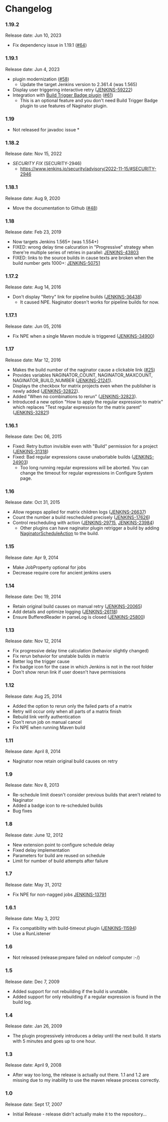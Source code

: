 # Changelog

### 1.19.2

Release date: Jun 10, 2023

* Fix dependency issue in 1.19.1 ([#64](https://github.com/jenkinsci/naginator-plugin/pull/64))

### 1.19.1

Release date: Jun 4, 2023

* plugin modernization ([#58](https://github.com/jenkinsci/naginator-plugin/pull/58))
    * Update the target Jenkins version to 2.361.4 (was 1.565)
* Display user triggering interactive retry ([JENKINS-59222](https://issues.jenkins.io/browse/JENKINS-59222))
* Integration with [Build Trigger Badge plugin](https://plugins.jenkins.io/buildtriggerbadge/) ([#61](https://github.com/jenkinsci/naginator-plugin/pull/61))
    * This is an optional feature and you don't need Build Trigger Badge plugin to use features of Naginator plugin.


### 1.19

* Not released for javadoc issue *


### 1.18.2

Release date: Nov 15, 2022

* *SECURITY FIX* (SECURITY-2946)
    * https://www.jenkins.io/security/advisory/2022-11-15/#SECURITY-2946

### 1.18.1

Release date: Aug 9, 2020

* Move the documentation to Github
([#48](https://github.com/jenkinsci/naginator-plugin/pull/48))

### 1.18

Release date: Feb 23, 2019

-   Now targets Jenkins 1.565+ (was 1.554+)
-   FIXED: wrong delay time calcuration in "Progressive" strategy when
    there're multiple series of retries in parallel: [
    JENKINS-43803](https://issues.jenkins-ci.org/browse/JENKINS-43803)
-   FIXED: links to the source builds in cause texts are broken when the
    build number gets 1000+: [
    JENKINS-50751](https://issues.jenkins-ci.org/browse/JENKINS-50751)

### 1.17.2

Release date: Aug 14, 2016

-   Don't display "Retry" link for pipeline builds
    ([JENKINS-36438](https://issues.jenkins-ci.org/browse/JENKINS-36438))
    -   It caused NPE. Naginator doesn't works for pipeline builds for
        now.

### 1.17.1

Release date: Jun 05, 2016

-   Fix NPE when a single Maven module is triggered
    ([JENKINS-34900](https://issues.jenkins-ci.org/browse/JENKINS-34900))

### 1.17

Release date: Mar 12, 2016

-   Makes the build number of the naginator cause a clickable link
    ([\#25](https://github.com/jenkinsci/naginator-plugin/pull/25))
-   Provides variables NAGINATOR\_COUNT, NAGINATOR\_MAXCOUNT,
    NAGINATOR\_BUILD\_NUMBER
    ([JENKINS-21241](https://issues.jenkins-ci.org/browse/JENKINS-21241)).
-   Displays the checkbox for matrix projects even when the publisher is
    newly added
    ([JENKINS-32822](https://issues.jenkins-ci.org/browse/JENKINS-32822)).
-   Added "When no combinations to rerun"
    ([JENKINS-32823](https://issues.jenkins-ci.org/browse/JENKINS-32823)).
-   Introduced a new option "How to apply the regular expression to
    matrix" which replaces "Test regular expression for the matrix
    parent"
    ([JENKINS-32821](https://issues.jenkins-ci.org/browse/JENKINS-32821))

### 1.16.1

Release date: Dec 06, 2015

-   Fixed: Retry button invisible even with "Build" permission for a
    project
    ([JENKINS-31318](https://issues.jenkins-ci.org/browse/JENKINS-31318))
-   Fixed: Bad regular expressions cause unabortable builds
    ([JENKINS-24903](https://issues.jenkins-ci.org/browse/JENKINS-24903))
    -   Too long running regular expressions will be aborted. You can
        change the timeout for regular expressions in Configure System
        page.

### 1.16

Release date: Oct 31, 2015

-   Allow regexps applied for matrix children logs
    ([JENKINS-26637](https://issues.jenkins-ci.org/browse/JENKINS-26637))
-   Count the number a build rescheduled precisely
    ([JENKINS-17626](https://issues.jenkins-ci.org/browse/JENKINS-17626))
-   Control rescheduling with action
    ([JENKINS-29715](https://issues.jenkins-ci.org/browse/JENKINS-29715),
    [JENKINS-23984](https://issues.jenkins-ci.org/browse/JENKINS-23984))
    -   Other plugins can have naginator plugin retrigger a build by
        adding
        [NaginatorScheduleAction](https://github.com/jenkinsci/naginator-plugin/blob/master/src/main/java/com/chikli/hudson/plugin/naginator/NaginatorScheduleAction.java)
        to the build.

### 1.15

Release date: Apr 9, 2014

-   Make JobProperty optional for jobs
-   Decrease require core for ancient jenkins users

### 1.14

Release date: Dec 19, 2014

-   Retain original build causes on manual retry
    ([JENKINS-20065](https://issues.jenkins-ci.org/browse/JENKINS-20065))
-   Add details and optimize logging
    ([JENKINS-26118](https://issues.jenkins-ci.org/browse/JENKINS-26118))
-   Ensure BufferedReader in parseLog is closed
    ([JENKINS-25800](https://issues.jenkins-ci.org/browse/JENKINS-25800))

### 1.13

Release date: Nov 12, 2014

-   Fix progressive delay time calculation (behavior slightly changed)
-   Fix rerun behavior for unstable builds in matrix
-   Better log the trigger cause
-   Fix badge icon for the case in which Jenkins is not in the root
    folder
-   Don't show rerun link if user doesn't have permissions

### 1.12

Release date: Aug 25, 2014

-   Added the option to rerun only the failed parts of a matrix
-   Retry will occur only when all parts of a matrix finish
-   Rebuild link verify authentication
-   Don't rerun job on manual cancel
-   Fix NPE when running Maven build

### 1.11

Release date: April 8, 2014

-   Naginator now retain original build causes on retry

### 1.9

Release date: Nov 8, 2013

-   Re-schedule limit doesn't consider previous builds that aren't
    related to Naginator
-   Added a badge icon to re-scheduled builds
-   Bug fixes

### 1.8

Release date: June 12, 2012

-   New extension point to configure schedule delay
-   Fixed delay implementation
-   Parameters for build are reused on schedule
-   Limit for number of build attempts after failure

### 1.7

Release date: May 31, 2012

-   Fix NPE for non-nagged jobs
    [JENKINS-13791](https://issues.jenkins-ci.org/browse/JENKINS-13791)

### 1.6.1

Release date: May 3, 2012

-   Fix compatibility with build-timeout plugin
    ([JENKINS-11594](https://issues.jenkins-ci.org/browse/JENKINS-11594))
-   Use a RunListener

### 1.6

-   Not released (release:prepare failed on ndeloof computer :-/)

### 1.5

Release date: Dec 7, 2009

-   Added support for not rebuilding if the build is unstable.
-   Added support for only rebuilding if a regular expression is found
    in the build log.

### 1.4

Release date: Jan 26, 2009

-   The plugin progressively introduces a delay until the next build. It
    starts with 5 minutes and goes up to one hour.

### 1.3

Release date: April 9, 2008

-   After way too long, the release is actually out there. 1.1 and 1.2
    are missing due to my inability to use the maven release process
    correctly.

### 1.0 

Release date: Sept 17, 2007

-   Initial Release - release didn't actually make it to the
    repository...
